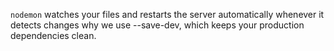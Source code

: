 `nodemon` watches your files and restarts the server automatically whenever it detects changes
why we use --save-dev, which keeps your production dependencies clean.
